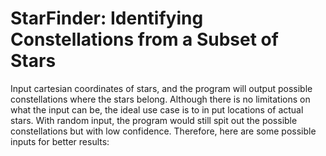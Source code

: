 # StarFinder: Identifying Constellations from a Subset of Stars


Input cartesian coordinates of stars, and the program will output possible constellations where the stars belong. Although there is no limitations on what the input can be, the ideal use case is to in put locations of actual stars. With random input, the program would still spit out the possible constellations but with low confidence. Therefore, here are some possible inputs for better results:
